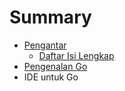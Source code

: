 # Summary

* [Pengantar](README.md)
   * [Daftar Isi Lengkap](isi/README.md)
* [Pengenalan Go](isi/bab-01.md)
* IDE untuk Go

